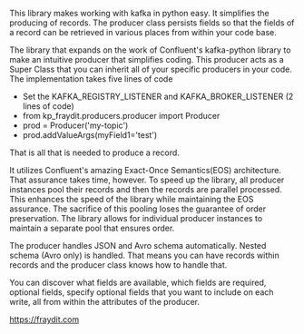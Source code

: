 <p>
This library makes working with kafka in python easy. It simplifies the producing of records. The producer class persists
fields so that the fields of a record can be retrieved in various places from within your code base.
</p>
<p>
The library that expands on the work of Confluent's kafka-python library to make an intuitive producer that simplifies coding. This producer acts as a Super Class that you can inherit all of your specific producers in your code. The implementation takes five lines of code
</p>

<ul>
  <li>Set the KAFKA_REGISTRY_LISTENER and KAFKA_BROKER_LISTENER (2 lines of code)</li>
  <li>from kp_fraydit.producers.producer import Producer</li>
  <li>prod = Producer('my-topic')</li>
  <li>prod.addValueArgs(myField1='test')</li>
</ul>

<p>
That is all that is needed to produce a record.
</p>
<p>
It utilizes Confluent's amazing Exact-Once Semantics(EOS) architecture. That assurance takes time, however. To speed up the library, all producer instances pool their records and then the records are parallel processed. This enhances the speed of the library while maintaining the EOS assurance. The sacrifice of this pooling loses the guarantee of order preservation. The library allows for individual producer instances to maintain a separate pool that ensures order. 
</p>

<p>
The producer handles JSON and Avro schema automatically. Nested schema (Avro only) is handled. That means you can have records within records and the producer class knows how to handle that.
</p>

<p>
You can discover what fields are available, which fields are required, optional fields, specify optional fields that you want to include on each write, all from within the attributes of the producer.
</p>

https://fraydit.com
